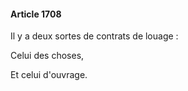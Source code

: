 #### Article 1708

Il y a deux sortes de contrats de louage :

Celui des choses,

Et celui d'ouvrage.

